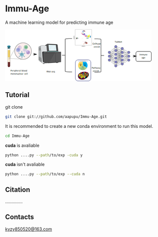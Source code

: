 # Immu-Age
A machine learning model for predicting immune age

![image](https://github.com/aapupu/Immu-Age/blob/abe7564596203b20b2e05ae012aaa154db7eafed/img/1702047552565.jpg)

Tutorial
-------
git clone
```bash
git clone git://github.com/aapupu/Immu-Age.git
```
It is recommended to create a new conda environment to run this model.
```bash
cd Immu-Age
```
**cuda** is avaliable
```bash
python ....py --path/to/exp -cuda y
```
**cuda** isn't avaliable
```bash
python ....py --path/to/exp --cuda n
```

Citation
-------
..............

Contacts
-------
kyzy850520@163.com
